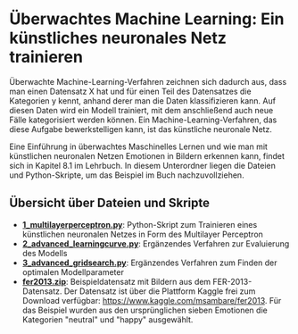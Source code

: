 # Überwachtes Machine Learning: Ein künstliches neuronales Netz trainieren
Überwachte Machine-Learning-Verfahren zeichnen sich dadurch aus,
dass man einen Datensatz X hat und für einen Teil des Datensatzes
die Kategorien y kennt, anhand derer man die Daten klassifizieren kann.
Auf diesen Daten wird ein Modell trainiert, mit dem anschließend auch neue Fälle kategorisiert werden können.
Ein Machine-Learning-Verfahren, das diese Aufgabe bewerkstelligen kann, ist das künstliche neuronale Netz.

Eine Einführung in überwachtes Maschinelles Lernen und wie man mit künstlichen neuronalen Netzen
Emotionen in Bildern erkennen kann, findet sich in Kapitel 8.1 im Lehrbuch.
In diesem Unterordner liegen die Dateien und Python-Skripte, um das Beispiel im Buch nachzuvollziehen.

## Übersicht über Dateien und Skripte
- **[1_multilayerperceptron.py](1_multilayerperceptron.py)**: Python-Skript zum Trainieren eines künstlichen neuronalen Netzes in Form des Multilayer Perceptron
- **[2_advanced_learningcurve.py](2_advanced_learningcurve.py)**: Ergänzendes Verfahren zur Evaluierung des Modells
- **[3_advanced_gridsearch.py](3_advanced_gridsearch.py)**: Ergänzendes Verfahren zum Finden der optimalen Modellparameter
- **[fer2013.zip](fer2013.zip)**: Beispieldatensatz mit Bildern aus dem FER-2013-Datensatz. 
   Der Datensatz ist über die Plattform Kaggle frei zum Download verfügbar: https://www.kaggle.com/msambare/fer2013.
   Für das Beispiel wurden aus den ursprünglichen sieben Emotionen die Kategorien "neutral" und "happy" ausgewählt.  
